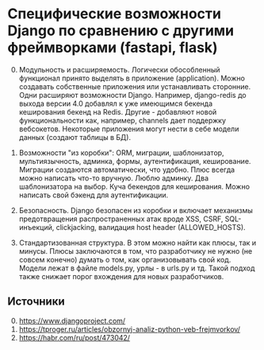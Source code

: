 # Специфические возможности Django по сравнению с другими фреймворками (fastapi, flask)

0. Модульность и расширяемость. Логически обособленный функционал принято выделять в приложение (application).
Можно создавать собственные приложения или устанавливать сторонние. Одни расширяют возможности Django.
Например, django-redis до выхода версии 4.0 добавлял к уже имеющимся бекенда кеширования бекенд на Redis.
Другие - добавляют новой функциональности как, например, channels дает поддержку вебсокетов. Некоторые
приложения могут нести в себе модели данных (создают таблицы в БД).

1. Возможности "из коробки": ORM, миграции, шаблонизатор, мультиязычность, админка, формы, аутентификация,
кеширование. Миграции создаются автоматически, что удобно. Плюс всегда можно написать что-то вручную. Люблю
админку. Два шаблонизатора на выбор. Куча бекендов для кеширования. Можно написать свой бэкенд для аутентификации.

2. Безопасность. Django безопасен из коробки и включает механизмы предотвращения распространенных атак вроде XSS,
CSRF, SQL-инъекций, clickjacking, валидация host header (ALLOWED_HOSTS).

3. Стандартизованная структура. В этом можно найти как плюсы, так и минусы. Плюсы заключаются в том, что
разработчику не нужно (не совсем конечно) думать о том, как организовывать свой код. Модели лежат в файле
models.py, урлы - в urls.py и тд. Такой подход также снижает порог вхождения для новых разработчиков.

## Источники

0. https://www.djangoproject.com/
1. https://tproger.ru/articles/obzornyj-analiz-python-veb-frejmvorkov/
2. https://habr.com/ru/post/473042/